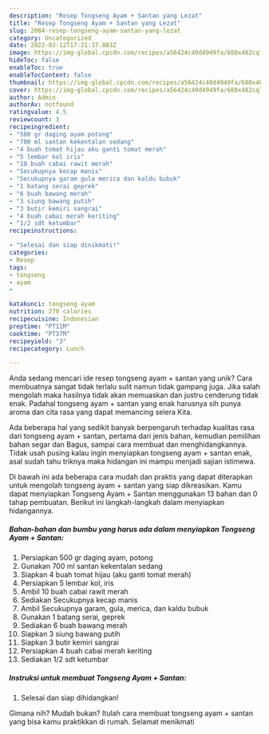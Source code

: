 ```yaml
---
description: "Resep Tongseng Ayam + Santan yang Lezat"
title: "Resep Tongseng Ayam + Santan yang Lezat"
slug: 2084-resep-tongseng-ayam-santan-yang-lezat
category: Uncategorized
date: 2022-03-12T17:21:37.883Z
image: https://img-global.cpcdn.com/recipes/a56424c40d4949fa/680x482cq70/tongseng-ayam-santan-foto-resep-utama.jpg
hideToc: false
enableToc: true
enableTocContent: false
thumbnail: https://img-global.cpcdn.com/recipes/a56424c40d4949fa/680x482cq70/tongseng-ayam-santan-foto-resep-utama.jpg
cover: https://img-global.cpcdn.com/recipes/a56424c40d4949fa/680x482cq70/tongseng-ayam-santan-foto-resep-utama.jpg
author: Admin
authorAv: notfound
ratingvalue: 4.5
reviewcount: 3
recipeingredient:
- "500 gr daging ayam potong"
- "700 ml santan kekentalan sedang"
- "4 buah tomat hijau aku ganti tomat merah"
- "5 lembar kol iris"
- "10 buah cabai rawit merah"
- "Secukupnya kecap manis"
- "Secukupnya garam gula merica dan kaldu bubuk"
- "1 batang serai geprek"
- "6 buah bawang merah"
- "3 siung bawang putih"
- "3 butir kemiri sangrai"
- "4 buah cabai merah keriting"
- "1/2 sdt ketumbar"
recipeinstructions:

- "Selesai dan siap dinikmati!"
categories:
- Resep
tags:
- tongseng
- ayam
- 

katakunci: tongseng ayam  
nutrition: 270 calories
recipecuisine: Indonesian
preptime: "PT11M"
cooktime: "PT37M"
recipeyield: "3"
recipecategory: Lunch

---
```





Anda sedang mencari ide resep tongseng ayam + santan yang unik? Cara membuatnya sangat tidak terlalu sulit namun tidak gampang juga. Jika salah mengolah maka hasilnya tidak akan memuaskan dan justru cenderung tidak enak. Padahal tongseng ayam + santan yang enak harusnya sih punya aroma dan cita rasa yang dapat memancing selera Kita.





Ada beberapa hal yang sedikit banyak berpengaruh terhadap kualitas rasa dari tongseng ayam + santan, pertama dari jenis bahan, kemudian pemilihan bahan segar dan Bagus, sampai cara membuat dan menghidangkannya. Tidak usah pusing kalau ingin menyiapkan tongseng ayam + santan enak,      asal sudah tahu triknya maka hidangan ini mampu menjadi sajian istimewa.





















Di bawah ini ada beberapa cara mudah dan praktis yang dapat diterapkan untuk mengolah tongseng ayam + santan yang siap dikreasikan. Kamu dapat menyiapkan Tongseng Ayam + Santan menggunakan 13 bahan dan 0 tahap pembuatan. Berikut ini langkah-langkah dalam menyiapkan hidangannya.

<!--inarticleads1-->

##### Bahan-bahan dan bumbu yang harus ada dalam menyiapkan Tongseng Ayam + Santan:

1. Persiapkan 500 gr daging ayam, potong
1. Gunakan 700 ml santan kekentalan sedang
1. Siapkan 4 buah tomat hijau (aku ganti tomat merah)
1. Persiapkan 5 lembar kol, iris
1. Ambil 10 buah cabai rawit merah
1. Sediakan Secukupnya kecap manis
1. Ambil Secukupnya garam, gula, merica, dan kaldu bubuk
1. Gunakan 1 batang serai, geprek
1. Sediakan 6 buah bawang merah
1. Siapkan 3 siung bawang putih
1. Siapkan 3 butir kemiri sangrai
1. Persiapkan 4 buah cabai merah keriting
1. Sediakan 1/2 sdt ketumbar




<!--inarticleads2-->

##### Instruksi untuk membuat Tongseng Ayam + Santan:


1. Selesai dan siap dihidangkan!



Gimana nih? Mudah bukan? Itulah cara membuat tongseng ayam + santan yang bisa kamu praktikkan di rumah. Selamat menikmati
